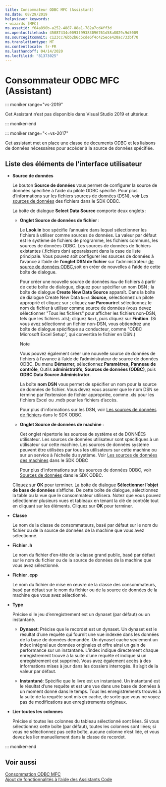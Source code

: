```yaml
---
title: Consommateur ODBC MFC (Assistant)
ms.date: 08/29/2019
helpviewer_keywords:
- wizards [MFC]
ms.assetid: f64a890b-a252-4887-88a1-782a7cd4ff3d
ms.openlocfilehash: 45087434c0093f99383096761d58a8029c9d5009
ms.sourcegitcommit: c123cc76bb2b6c5cde6f4c425ece420ac733bf70
ms.translationtype: MT
ms.contentlocale: fr-FR
ms.lasthandoff: 04/14/2020
ms.locfileid: "81373025"
---
```

# <a name="mfc-odbc-consumer-wizard"></a>Consommateur ODBC MFC (Assistant)

::: moniker range="vs-2019"

Cet Assistant n’est pas disponible dans Visual Studio 2019 et ultérieur.

::: moniker-end

::: moniker range="<=vs-2017"

Cet assistant met en place une classe de documents ODBC et les liaisons de données nécessaires pour accéder à la source de données spécifiée.

## <a name="uielement-list"></a>Liste des éléments de l'interface utilisateur

- **Source de données**

  Le bouton **Source de données** vous permet de configurer la source de données spécifiée à l’aide du pilote ODBC spécifié. Pour plus d’informations sur les fichiers sources de données (DSN), voir [Les sources de données](/sql/odbc/reference/file-data-sources) des fichiers dans le SDK ODBC.

  La boîte de dialogue **Select Data Source** comporte deux onglets :

  - **Onglet Source de données de fichier** :

     Le **Look in** box spécifie l’annuaire dans lequel sélectionner les fichiers à utiliser comme sources de données. La valeur par défaut est le système de fichiers de programme, les fichiers communs, les sources de données ODBC. Les sources de données de fichiers existantes (.fichiers dsn) apparaissent dans la case de liste principale. Vous pouvez soit configurer les sources de données à l’avance à l’aide de **l’onglet DSN de fichier** sur l’administrateur [de source de données ODBC,](/sql/odbc/admin/odbc-data-source-administrator)soit en créer de nouvelles à l’aide de cette boîte de dialogue.

     Pour créer une nouvelle source de données `New` de fichiers à partir de cette boîte de dialogue, cliquez pour spécifier un nom DSN ; la boîte de dialogue **Create New Data Source** apparaît. Dans la boîte de dialogue Create New Data `Next` **Source,** sélectionnez un pilote approprié et cliquez sur ; cliquez **sur Parcourir**et sélectionnez le nom du fichier à utiliser comme source de données (vous devez sélectionner "Tous les fichiers" pour afficher les fichiers non-DSN, tels que les fichiers .xls); cliquez `Next`, puis cliquez sur **Finition**. (Si vous avez sélectionné un fichier non-DSN, vous obtiendrez une boîte de dialogue spécifique au conducteur, comme "ODBC Microsoft Excel Setup", qui convertira le fichier en DSN.)

     > [!NOTE]
     > Vous pouvez également créer une nouvelle source de données de fichiers à l’avance à l’aide de l’administrateur de source de données ODBC. Du menu **Démarrer,** sélectionnez **Paramètres,** **Panneau de contrôle**, Outils **administratifs**, **Sources de données (ODBC)**, puis **ODBC Data Source Administrator**.

     La boîte **nom DSN** vous permet de spécifier un nom pour la source de données de fichier. Vous devez vous assurer que le nom DSN se termine par l’extension de fichier appropriée, comme .xls pour les fichiers Excel ou .mdb pour les fichiers d’accès.

     Pour plus d’informations sur les DSN, voir [Les sources de données de fichiers](/sql/odbc/reference/file-data-sources) dans le SDK ODBC.

  - **Onglet Source de données de machine** :

     Cet onglet répertorie les sources de système et de DONNÉES utilisateur. Les sources de données utilisateur sont spécifiques à un utilisateur sur cette machine. Les sources de données système peuvent être utilisées par tous les utilisateurs sur cette machine ou sur un service à l’échelle du système. Voir [Les sources de données des machines](/sql/odbc/reference/machine-data-sources) dans le SDK ODBC

     Pour plus d’informations sur les sources de données ODBC, voir [Sources de données](/sql/odbc/reference/data-sources) dans le SDK ODBC.

  Cliquez sur **OK** pour terminer. La boîte de dialogue **Sélectionner l’objet de base de données** s’affiche. De cette boîte de dialogue, sélectionnez la table ou la vue que le consommateur utilisera. Notez que vous pouvez sélectionner plusieurs vues et tableaux en tenant la clé de contrôle tout en cliquant sur les éléments. Cliquez sur **OK** pour terminer.

- **Classe**

   Le nom de la classe de consommateurs, basé par défaut sur le nom du fichier ou de la source de données de la machine que vous avez sélectionné.

- **Fichier .h**

   Le nom du fichier d’en-tête de la classe grand public, basé par défaut sur le nom du fichier ou de la source de données de la machine que vous avez sélectionné.

- **Fichier .cpp**

   Le nom du fichier de mise en œuvre de la classe des consommateurs, basé par défaut sur le nom du fichier ou de la source de données de la machine que vous avez sélectionné.

- **Type**

   Précise si le jeu d’enregistrement est un dynaset (par défaut) ou un instantané.

  - **Dynaset**: Précise que le recordet est un dynaset. Un dynaset est le résultat d’une requête qui fournit une vue indexée dans les données de la base de données demandée. Un dynaset cache seulement un index intégral aux données originales et offre ainsi un gain de performance sur un instantané. L’index indique directement chaque enregistrement trouvé à la suite d’une requête et indique si un enregistrement est supprimé. Vous avez également accès à des informations mises à jour dans les dossiers interrogés. Il s’agit de la valeur par défaut.

  - **Instantané**: Spécifie que le livre est un instantané. Un instantané est le résultat d’une requête et est une vue dans une base de données à un moment donné dans le temps. Tous les enregistrements trouvés à la suite de la requête sont mis en cache, de sorte que vous ne voyez pas de modifications aux enregistrements originaux.

- **Lier toutes les colonnes**

   Précise si toutes les colonnes du tableau sélectionné sont liées. Si vous sélectionnez cette boîte (par défaut), toutes les colonnes sont liées; si vous ne sélectionnez pas cette boîte, aucune colonne n’est liée, et vous devez les lier manuellement dans la classe de recordet.

::: moniker-end

## <a name="see-also"></a>Voir aussi

[Consommation ODBC MFC](../../mfc/reference/adding-an-mfc-odbc-consumer.md)<br/>
[Ajout de fonctionnalités à l’aide des Assistants Code](../../ide/adding-functionality-with-code-wizards-cpp.md)
